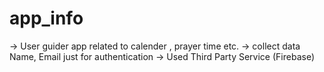 # app_info
-> User guider app related to calender , prayer time etc.
-> collect data Name, Email just for authentication
-> Used Third Party Service (Firebase)
